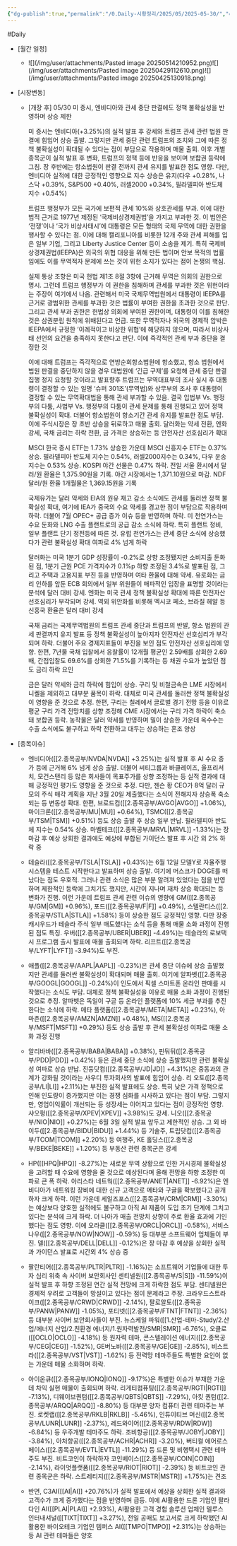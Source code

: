 ```yaml
---
{"dg-publish":true,"permalink":"/0.Daily-시황정리/2025/05/2025-05-30/","created":"2025-05-30T06:40:14.773+09:00","updated":"2025-06-04T20:56:22.054+09:00"}
---
```


#Daily 


- [월간 일정]
	- ![](/img/user/attachments/Pasted image 20250514210952.png)![](/img/user/attachments/Pasted image 20250429112610.png)![](/img/user/attachments/Pasted image 20250425130918.png)



- [시장변동]
	- [개장 후] 05/30 미 증시, 엔비디아와 관세 중단 판결에도 정책 불확실성을 반영하며 상승 제한
	  
	  미 증시는 엔비디아(+3.25%)의 실적 발표 후 강세와 트럼프 관세 관련 법원 판결에 힘입어 상승 출발. 그렇지만 관세 중단 관련 트럼프의 조치와 그에 따른 정책 불확실성이 확대될 수 있다는 점이 부담으로 작용하며 매물 출회. 이후 개별 종목군이 실적 발표 후 변화, 트럼프의 정책 등에 반응을 보이며 보합권 등락에 그침. 장 후반에는 항소법원이 판결 전까지 관세 유지를 발표한 점도 영향. 다만, 엔비디아 실적에 대한 긍정적인 영향으로 지수 상승은 유지(다우 +0.28%, 나스닥 +0.39%, S&P500 +0.40%, 러셀2000 +0.34%, 필라델피아 반도체 지수 +0.54%)
	  
	  트럼프 행정부가 모든 국가에 보편적 관세 10%와 상호관세를 부과. 이에 대한 법적 근거로 1977년 제정된 ‘국제비상경제권법’을 가지고 부과한 것. 이 법안은 ‘전쟁’이나 ‘국가 비상사태시’에 대통령은 모든 형태의 국제 무역에 대한 권한을 행사할 수 있다는 점. 이에 대해 캘리포니아를 비롯한 12개 주와 관세 피해를 입은 일부 기업, 그리고 Liberty Justice Center 등이 소송을 제기. 특히 국제비상경제권법(IEEPA)은 외국의 위협 대응을 위해 만든 법이며 안보 목적의 법률임에도 이를 무역적자 문제에 쓰는 것이 위헌 소지가 있다는 점이 논쟁의 핵심.
	  
	  실제 통상 조항은 미국 헌법 제1조 8절 3항에 근거해 무역은 의회의 권한으로 명시. 그런데 트럼프 행정부가 이 권한을 침해하며 관세를 부과한 것은 위헌이라는 주장이 여기에서 나옴. 관련해서 미국 국제무역법원에서 대통령이 IEEPA를 근거로 광범위한 관세를 부과한 것은 법률이 부여한 권한을 초과한 것으로 판단. 그리고 관세 부과 권한은 헌법상 의회에 부여된 권한이며, 대통령이 이를 침해한 것은 삼권분립 원칙에 위배된다고 언급. 또한 무역적자나 외국의 경제적 압박은 IEEPA에서 규정한 ‘이례적이고 비상한 위협’에 해당하지 않으며, 따라서 비상사태 선언의 요건을 충족하지 못한다고 판단. 이에 즉각적인 관세 부과 중단을 결정한 것
	  
	  이에 대해 트럼프는 즉각적으로 연방순회항소법원에 항소했고, 항소 법원에서 법원 판결을 중단하지 않을 경우 대법원에 ‘긴급 구제’를 요청해 관세 중단 판결 집행 정지 요청할 것이라고 발표향후 트럼프는 무역대표부의 조사 실시 후 대통령이 결정할 수 있는 일명 ‘슈퍼 301조’(무역법)와 상무부의 조사 후 대통령이 결정할 수 있는 무역확대법을 통해 관세 부과할 수 있음. 결국 입법부 Vs. 행정부의 다툼, 사법부 Vs. 행정부의 다툼이 관세 문제를 통해 진행되고 있어 정책 불확실성이 확대. 더불어 항소법원이 항소기간 관세 유지를 발표한 점도 부담. 이에 주식시장은 장 초반 상승을 뒤로하고 매물 출회. 달러화는 약세 전환, 엔화 강세, 국채 금리는 하락 전환, 금 가격은 상승하는 등 안전자산 선호심리가 확대
	  
	  MSCI 한국 증시 ETF는 1.73% 상승한 가운데 MSCI 신흥지수 ETF는 0.37% 상승. 필라델피아 반도체 지수는 0.54%, 러셀2000지수는 0.34%, 다우 운송지수는 0.53% 상승. KOSPI 야간 선물은 0.47% 하락. 전일 서울 환시에서 달러/원 환율은 1,375.90원을 기록. 야간 시장에서는 1,371.10원으로 마감. NDF 달러/원 환율 1개월물은 1,369.15원을 기록
	  
	  국제유가는 달러 약세와 EIA의 원유 재고 감소 소식에도 관세를 둘러싼 정책 불확실성 확대, 여기에 IEA가 중국의 수요 약세를 경고한 점이 부담으로 작용하며 하락. 더불어 7월 OPEC+ 공급 증가 이슈 등을 반영하며 하락. 미 천연가스는 수요 둔화와 LNG 수출 플랜트로의 공급 감소 소식에 하락. 특히 플랜트 정비, 일부 플랜트 단기 정전등에 따른 것. 유럽 천연가스는 관세 중단 소식에 상승했다가 관련 불확실성 확대 여파로 4% 넘게 하락
	  
	  달러화는 미국 1분기 GDP 성장률이 -0.2%로 상향 조정됐지만 소비지출 둔화된 점, 1분기 근원 PCE 가격지수가 0.1%p 하향 조정된 3.4%로 발표된 점, 그리고 주택과 고용지표 부진 등을 반영하며 여타 환율에 대해 약세. 유로화는 금리 인하를 앞둔 ECB 회의에서 일부 위원들이 매파적인 입장을 표명할 것이라는 분석에 달러 대비 강세. 엔화는 미국 관세 정책 불확실성 확대에 따른 안전자산 선호심리가 부각되며 강세. 역외 위안화를 비롯해 멕시코 페소, 브라질 헤알 등 신흥국 환율은 달러 대비 강세
	  
	  국채 금리는 국제무역법원의 트럼프 관세 중단과 트럼프의 반발, 항소 법원의 관세 판결까지 유지 발표 등 정책 불확실성이 높아지자 안전자산 선호심리가 부각되며 하락. 더불어 주요 경제지표들이 부진을 보인 점도 안전자산 선호심리에 영향. 한편, 7년물 국채 입찰에서 응찰률이 12개월 평균인 2.59배를 상회한 2.69배, 간접입찰도 69.6%를 상회한 71.5%를 기록하는 등 채권 수요가 높았던 점도 금리 하락 요인
	  
	  금은 달러 약세와 금리 하락에 힘입어 상승. 구리 및 비철금속은 LME 시장에서 니켈을 제외하고 대부분 품목이 하락. 대체로 미국 관세를 둘러싼 정책 불확실성이 영향을 준 것으로 추정. 한편, 구리는 칠레에서 글로벌 경기 전망 등을 이유로 평균 구리 가격 전망치를 상향 조정해 CME 시장에서는 구리 가격 하락이 축소돼 보합권 등락. 농작물은 달러 약세를 반영하며 밀이 상승한 가운데 옥수수는 수출 소식에도 불구하고 하락 전환하고 대두는 상승하는 혼조 양상




- [종목이슈]
	- 엔비디아([[2.종목공부/NVDA\|NVDA]] +3.25%)는 실적 발표 후 AI 수요 증가 등에 근거해 6% 넘게 상승 출발. 더불어 씨티그룹과 바클레이즈, 울프리서치, 모건스탠리 등 많은 회사들이 목표주가를 상향 조정하는 등 실적 결과에 대해 긍정적인 평가도 영향을 준 것으로 추정. 다만, 젠슨 황 CEO가 8억 달러 규모의 주식 매각 계획을 지난 3월 20일 제출했다는 소식이 전해지자 상승폭 축소되는 등 변동성 확대. 한편, 브로드컴([[2.종목공부/AVGO\|AVGO]] +1.06%), 마이크론([[2.종목공부/MU\|MU]] +0.64%), TSMC([[2.종목공부/TSM\|TSM]] +0.51%) 등도 상승 출발 후 상승 일부 반납. 필라델피아 반도체 지수는 0.54% 상승. 마벨테크([[2.종목공부/MRVL\|MRVL]] -1.33%)는 장 마감 후 예상 상회한 결과에도 예상에 부합된 가이던스 발표 후 시간 외 2% 하락 중

	- 테슬라([[2.종목공부/TSLA\|TSLA]] +0.43%)는 6월 12일 모델Y로 자율주행 시스템을 테스트 시작한다고 발표하며 상승 출발. 여기에 머스크가 DOGE를 떠났다는 점도 우호적. 그러나 관련 소식은 많은 부분 알려져 있었다는 점을 반영하며 제한적인 등락에 그치기도 했지만, 시간이 지나며 재차 상승 확대되는 등 변화가 진행. 이런 가운데 트럼프 관세 관련 이슈의 영향에 GM([[2.종목공부/GM\|GM]] +0.96%), 포드([[2.종목공부/F\|F]] +0.49%), 스텔란티스([[2.종목공부/STLA\|STLA]] +1.58%) 등이 상승한 점도 긍정적인 영향. 다만 장중 캐시우드가 테슬라 주식 일부 매도했다는 소식 등을 통해 매물 소화 과정이 진행된 점도 특징. 우버([[2.종목공부/UBER\|UBER]] -4.49%)는 테슬라의 로보택시 프로그램 출시 발표에 매물 출회되며 하락. 리프트([[2.종목공부/LYFT\|LYFT]] -3.94%)도 부진.

	- 애플([[2.종목공부/AAPL\|AAPL]] -0.23%)은 관세 중단 이슈에 상승 출발했지만 관세를 둘러싼 불확실성이 확대되며 매물 출회. 여기에 알파벳([[2.종목공부/GOOGL\|GOOGL]] -0.24%)이 인도에서 픽셀 스마트폰 온라인 판매를 시작했다는 소식도 부담. 대체로 정책 불확실성을 이유로 매물 소화 과정이 진행된 것으로 추정. 알파벳은 독일이 구글 등 온라인 플랫폼에 10% 세금 부과를 추진한다는 소식에 하락. 메타 플랫폼([[2.종목공부/META\|META]] +0.23%), 아마존([[2.종목공부/AMZN\|AMZN]] +0.48%), MS([[2.종목공부/MSFT\|MSFT]] +0.29%) 등도 상승 출발 후 관세 불확실성 여파로 매물 소화 과정 진행

	- 알리바바([[2.종목공부/BABA\|BABA]] +0.38%), 핀둬둬([[2.종목공부/PDD\|PDD]] +0.42%) 등은 관세 중단 소식에 상승 출발했지만 관련 불확실성 여파로 상승 반납. 진둥닷컴([[2.종목공부/JD\|JD]] +4.31%)은 중동과의 관계가 강화될 것이라는 사우디 투자회사의 발표에 힘입어 상승. 리 오토([[2.종목공부/LI\|LI]] +2.11%)는 부진한 실적 발표에도 상승. 특히 낮은 가격 정책으로 인해 인도량이 증가했지만 이는 경쟁 심화를 시사하고 있다는 점이 부담. 그렇지만, 영업이익률이 개선되는 등 성장세는 이어지고 있다는 점이 긍정적인 영향. 샤오펑([[2.종목공부/XPEV\|XPEV]] +3.98%)도 강세. 니오([[2.종목공부/NIO\|NIO]] +0.27%)는 6월 3일 실적 발표 앞두고 제한적인 상승. 그 외 바이두([[2.종목공부/BIDU\|BIDU]] +1.44%) 등 기술주, 트립닷컴([[2.종목공부/TCOM\|TCOM]] +2.20%) 등 여행주, KE 홀딩스([[2.종목공부/BEKE\|BEKE]] +1.20%) 등 부동산 관련 종목군은 강세

	- HP([[HPQ\|HPQ]] -8.27%)는 새로운 무역 상황으로 인한 거시경제 불확실성을 고려할 때 수요에 영향을 줄 것으로 예상된다며 올해 전망을 하향 조정한 여파로 큰 폭 하락. 아리스타 네트웍([[2.종목공부/ANET\|ANET]] -6.92%)은 엔비디아가 네트워킹 장비에 대한 신규 고객으로 메타와 구글을 확보했다고 공개하자 크게 하락. 이런 가운데 세일즈포스([[2.종목공부/CRM\|CRM]] -3.30%)는 예상보다 양호한 실적에도 불구하고 아직 AI 제품이 도입 초기 단계에 그치고 있다는 분석에 크게 하락. 더 나아가 매출 전망치 상향이 주로 환율 효과에 기인했다는 점도 영향. 이에 오라클([[2.종목공부/ORCL\|ORCL]] -0.58%), 서비스나우([[2.종목공부/NOW\|NOW]] -0.59%) 등 대부분 소프트웨어 업체들이 부진. 델([[2.종목공부/DELL\|DELL]] -0.12%)은 장 마감 후 예상을 상회한 실적과 가이던스 발표로 시간외 4% 상승 중

	- 팔란티어([[2.종목공부/PLTR\|PLTR]] -1.16%)는 소프트웨어 기업들에 대한 투자 심리 위축 속 사이버 보안회사인 센티넬원([[2.종목공부/S\|S]]) -11.59%)이 실적 발표 후 하향 조정된 연간 실적 전망에 크게 하락한 점도 부담. 센티넬원은 경제적 우려로 고객들이 망설이고 있다는 점이 문제라고 주장. 크라우드스트라이크([[2.종목공부/CRWD\|CRWD]] -2.14%), 팔로알토([[2.종목공부/PANW\|PANW]] -1.05%), 포티넷([[2.종목공부/FTNT\|FTNT]] -2.36%) 등 대부분 사이버 보안회사들이 부진. 뉴스케일 파워([[1.산업-테마-Study/2.산업/에너지 산업/2.친환경 에너지/1.원자력발전/SMR\|SMR]] -6.76%), 오클로([[OCLO\|OCLO]] -4.18%) 등 원자력 테마, 콘스텔레이션 에너지([[2.종목공부/CEG\|CEG]] -1.52%), GE버노바([[2.종목공부/GE\|GE]] -2.85%), 비스트라([[2.종목공부/VST\|VST]] -1.62%) 등 전력망 테마주들도 특별한 요인이 없는 가운데 매물 소화하며 하락.

	- 아이온큐([[2.종목공부/IONQ\|IONQ]] -9.17%)은 특별한 이슈가 부재한 가운데 차익 실현 매물이 출회되며 하락. 리게티컴퓨팅([[2.종목공부/RGTI\|RGTI]] -7.13%), 디웨이브퀀텀([[2.종목공부/QBTS\|QBTS]] -7.29%), 아킷 퀀텀([[2.종목공부/ARQQ\|ARQQ]] -8.80%) 등 대부분 양자 컴퓨터 관련 테마주는 부진. 로켓랩([[2.종목공부/RKLB\|RKLB]] -5.46%), 인튜이티브 머신([[2.종목공부/LUNR\|LUNR]] -2.37%), 레드와이어([[2.종목공부/RDW\|RDW]] -6.84%) 등 우주개발 테마주도 하락. 조비항공([[2.종목공부/JOBY\|JOBY]] -3.84%), 아처항공([[2.종목공부/ACHR\|ACHR]] -3.20%), 버티컬 에어로스페이스([[2.종목공부/EVTL\|EVTL]] -11.29%) 등 드론 및 비행택시 관련 테마주도 부진. 비트코인이 하락하자 코인베이스([[2.종목공부/COIN\|COIN]] -2.14%), 라이엇플랫폼([[2.종목공부/RIOT\|RIOT]] -2.39%) 등 비트코인 관련 종목군은 하락. 스트레티지([[2.종목공부/MSTR\|MSTR]] +1.75%)는 견조

	- 반면, C3AI([[AI\|AI]] +20.76%)가 실적 발표에서 예상을 상회한 실적 결과와 고객수가 크게 증가했다는 점을 반영하며 급등. 이에 AI활용한 드론 기업인 팔라다인 AI([[PLAI\|PLAI]] +2.93%), AI활용한 고객 경험 솔루션 업체인 텔루스 인터내셔널([[TIXT\|TIXT]] +3.27%), 전일 공매도 보고서로 크게 하락했던 AI 활용한 바이오테크 기업인 템퍼스 AI([[TMPO\|TMPO]] +2.31%)는 상승하는 등 AI 관련 테마들은 양호
